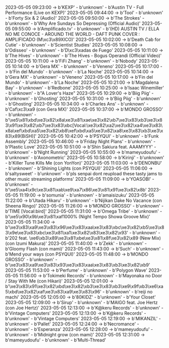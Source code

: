 2023-05-05 09:23:00 -> b'KEXP' - b'unknown' - b'Austin TV - Full Performance (Live on KEXP)'
2023-05-05 09:44:00 -> b'Tool' - b'unknown' - b'Forty Six & 2 (Audio)'
2023-05-05 09:50:00 -> b'The Strokes' - b'unknown' - b'Why Are Sundays So Depressing (Official Audio)'
2023-05-05 09:55:00 -> b'Amplificado.tv' - b'unknown' - b'(HD) AUSTIN TV / ELLA NO ME CONOCE - AROUND THE WORLD - DAFT PUNK COVER : AMPLIFICADO (M\xc3\x89XICO)'
2023-05-05 10:02:00 -> b'Death Cab for Cutie' - b'unknown' - b'Scientist Studies'
2023-05-05 10:08:00 -> b'Odisseo' - b'unknown' - b'D\xc3\xadas de Fuego'
2023-05-05 10:11:00 -> b'The Hives' - b'unknown' - b'The Hives - Bogus Operandi (Official Video)'
2023-05-05 10:11:00 -> b'FiFi Zhang' - b'unknown' - b'Nobody'
2023-05-05 10:14:00 -> b'Gera MX' - b'unknown' - b'Veneno'
2023-05-05 10:17:00 -> b'Fin del Mundo' - b'unknown' - b'La Noche'
2023-05-05 10:14:00 -> b'Gera MX' - b'unknown' - b'Veneno'
2023-05-05 10:17:00 -> b'Fin del Mundo' - b'unknown' - b'La Noche'
2023-05-05 10:21:00 -> b'Magdalena Bay' - b'unknown' - b'Redbone'
2023-05-05 10:25:00 -> b'Isaac Winemiller' - b'unknown' - b"A Lover's Haze"
2023-05-05 10:29:00 -> b'Biig Piig' - b'unknown' - b'Ghosting'
2023-05-05 10:31:00 -> b'Biig Piig' - b'unknown' - b'Ghosting'
2023-05-05 10:34:00 -> b'Charles Ans' - b'unknown' - b'Caf\xc3\xa9 (con Gera MX)'
2023-05-05 10:37:00 -> b'MONDO GROSSO' - b'unknown' - b'\xe5\x81\xbd\xe3\x82\x8a\xe3\x81\xae\xe3\x82\xb7\xe3\x83\xb3\xe3\x83\x91\xe3\x82\xb7\xe3\x83\xbc[Vocal:\xe3\x82\xa2\xe3\x82\xa4\xe3\x83\x8a\xef\xbd\xa5\xe3\x82\xb8\xef\xbd\xa5\xe3\x82\xa8\xe3\x83\xb3\xe3\x83\x89(BiSH)]'
2023-05-05 10:42:00 -> b'PSYQUI' - b'unknown' - b'Funk Assembly'
2023-05-05 10:46:00 -> b'Friday Night Plans' - b'unknown' - b'Plastic Love'
2023-05-05 10:51:00 -> b'Shin Sakiura feat. AAAMYYY' - b'unknown' - b'Night Running'
2023-05-05 10:55:00 -> b'mameyudoufu' - b'unknown' - b'Axonometric'
2023-05-05 10:58:00 -> b'Kirinji' - b'unknown' - b'Killer Tune Kills Me (con YonYon)'
2023-05-05 11:03:00 -> b'DENONBU' - b'unknown' - b'Shining Lights (con PSYQUI)'
2023-05-05 11:06:00 -> b'saltysweet' - b'unknown' - b'pls senpai dont reupload these tasty jams to other music streaming platforms'
2023-05-05 11:09:00 -> b'YOASOBI' - b'unknown' - b'\xe5\xa4\x9c\xe3\x81\xab\xe9\xa7\x86\xe3\x81\x91\xe3\x82\x8b'
2023-05-05 11:19:00 -> b'somunia' - b'unknown' - b'amaisizuku'
2023-05-05 11:22:00 -> b'Utada Hikaru' - b'unknown' - b'Nijikan Dake No Vacance (con Sheena Ringo)'
2023-05-05 11:26:00 -> b'MONDO GROSSO' - b'unknown' - b'TIME [Vocal:bird]'
2023-05-05 11:31:00 -> b'Omega Tribe' - b'unknown' - b'\xe5\x90\x9b\xe3\x81\xaf1000% (Night Tempo Showa Groove Mix)'
2023-05-05 11:34:00 -> b'\xe3\x83\xa9\xe3\x83\x96\xe3\x83\xaa\xe3\x83\xbc\xe3\x82\xb5\xe3\x83\x9e\xe3\x83\xbc\xe3\x81\xa1\xe3\x82\x83\xe3\x82\x93' - b'unknown' - b'202 feat. \xe6\xb3\x89\xe3\x81\xbe\xe3\x81\x8f\xe3\x82\x89 (New Mix) (con Izumi Makura)'
2023-05-05 11:40:00 -> b'Zekk' - b'unknown' - b'Gloomy Flash (con mami)'
2023-05-05 11:43:00 -> b'Such' - b'unknown' - b'Mend your ways (con PSYQUI)'
2023-05-05 11:48:00 -> b'MONDO GROSSO' - b'unknown' - b'\xe3\x83\xa9\xe3\x83\x93\xe3\x83\xaa\xe3\x83\xb3\xe3\x82\xb9'
2023-05-05 11:53:00 -> b'Perfume' - b'unknown' - b'Polygon Wave'
2023-05-05 11:56:00 -> b'Tokimeki Records' - b'unknown' - b'Mayonaka no Door / Stay With Me (con Hikari)'
2023-05-05 12:01:00 -> b'\xe3\x83\x91\xe3\x82\xbd\xe3\x82\xb3\xe3\x83\xb3\xe9\x9f\xb3\xe6\xa5\xbd\xe3\x82\xaf\xe3\x83\xa9\xe3\x83\x96' - b'unknown' - b'reiji no machi'
2023-05-05 12:05:00 -> b'80KIDZ' - b'unknown' - b'Your Closet'
2023-05-05 12:09:00 -> b'Sirup' - b'unknown' - b'MAIGO feat. Joe Hertz (con Joe Hertz)'
2023-05-05 12:13:00 -> b'K@keru Records' - b'unknown' - b'Vintage Computers'
2023-05-05 12:13:00 -> b'K@keru Records' - b'unknown' - b'Vintage Computers'
2023-05-05 12:19:00 -> b'MIKANZIL' - b'unknown' - b'Pallet'
2023-05-05 12:24:00 -> b'Necromance' - b'unknown' - b'Esperanza'
2023-05-05 12:28:00 -> b'mameyudoufu' - b'unknown' - b'Midnight grow (con mami)'
2023-05-05 12:31:00 -> b'mameyudoufu' - b'unknown' - b'Multi-Thread'
